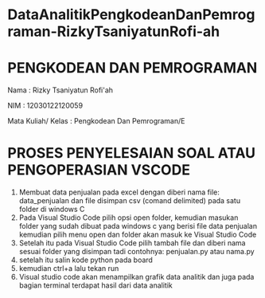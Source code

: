 # DataAnalitikPengkodeanDanPemrograman-RizkyTsaniyatunRofi-ah

# PENGKODEAN DAN PEMROGRAMAN 

Nama : Rizky Tsaniyatun Rofi'ah

NIM : 12030122120059

Mata Kuliah/ Kelas : Pengkodean Dan Pemrograman/E

# PROSES PENYELESAIAN SOAL ATAU PENGOPERASIAN VSCODE
1. Membuat data penjualan pada excel dengan diberi nama file: data_penjualan dan file disimpan csv (comand delimited) pada satu folder di windows C
2. Pada Visual Studio Code pilih opsi open folder, kemudian masukan folder yang sudah dibuat pada windows c yang berisi file data penjualan kemudian pilih menu open dan folder akan masuk ke Visual Studio Code
3. Setelah itu pada Visual Studio Code pilih tambah file dan diberi nama sesuai folder yang disimpan tadi contohnya: penjualan.py atau nama.py
4. setelah itu salin kode python pada board
5. kemudian ctrl+a lalu tekan run
6. Visual studio code akan menampilkan grafik data analitik dan juga pada bagian terminal terdapat hasil dari data analitik

